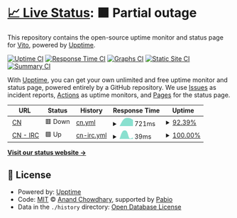# [📈 Live Status](https://CN-Vito.github.io/upptime): <!--live status--> **🟧 Partial outage**

This repository contains the open-source uptime monitor and status page for [Vito](https://CN-Vito.github.io/upptime), powered by [Upptime](https://github.com/upptime/upptime).

[![Uptime CI](https://github.com/CN-Vito/upptime/workflows/Uptime%20CI/badge.svg)](https://github.com/CN-Vito/upptime/actions?query=workflow%3A%22Uptime+CI%22)
[![Response Time CI](https://github.com/CN-Vito/upptime/workflows/Response%20Time%20CI/badge.svg)](https://github.com/CN-Vito/upptime/actions?query=workflow%3A%22Response+Time+CI%22)
[![Graphs CI](https://github.com/CN-Vito/upptime/workflows/Graphs%20CI/badge.svg)](https://github.com/CN-Vito/upptime/actions?query=workflow%3A%22Graphs+CI%22)
[![Static Site CI](https://github.com/CN-Vito/upptime/workflows/Static%20Site%20CI/badge.svg)](https://github.com/CN-Vito/upptime/actions?query=workflow%3A%22Static+Site+CI%22)
[![Summary CI](https://github.com/CN-Vito/upptime/workflows/Summary%20CI/badge.svg)](https://github.com/CN-Vito/upptime/actions?query=workflow%3A%22Summary+CI%22)

With [Upptime](https://upptime.js.org), you can get your own unlimited and free uptime monitor and status page, powered entirely by a GitHub repository. We use [Issues](https://github.com/CN-Vito/upptime/issues) as incident reports, [Actions](https://github.com/CN-Vito/upptime/actions) as uptime monitors, and [Pages](https://CN-Vito.github.io/upptime) for the status page.

<!--start: status pages-->
<!-- This summary is generated by Upptime (https://github.com/upptime/upptime) -->
<!-- Do not edit this manually, your changes will be overwritten -->
<!-- prettier-ignore -->
| URL | Status | History | Response Time | Uptime |
| --- | ------ | ------- | ------------- | ------ |
| <img alt="" src="https://icons.duckduckgo.com/ip3/cosanostra.pw.ico" height="13"> [CN](https://cosanostra.pw) | 🟥 Down | [cn.yml](https://github.com/CN-Vito/upptime/commits/HEAD/history/cn.yml) | <details><summary><img alt="Response time graph" src="./graphs/cn/response-time-week.png" height="20"> 721ms</summary><br><a href="https://CN-Vito.github.io/upptime/history/cn"><img alt="Response time 687" src="https://img.shields.io/endpoint?url=https%3A%2F%2Fraw.githubusercontent.com%2FCN-Vito%2Fupptime%2FHEAD%2Fapi%2Fcn%2Fresponse-time.json"></a><br><a href="https://CN-Vito.github.io/upptime/history/cn"><img alt="24-hour response time 0" src="https://img.shields.io/endpoint?url=https%3A%2F%2Fraw.githubusercontent.com%2FCN-Vito%2Fupptime%2FHEAD%2Fapi%2Fcn%2Fresponse-time-day.json"></a><br><a href="https://CN-Vito.github.io/upptime/history/cn"><img alt="7-day response time 721" src="https://img.shields.io/endpoint?url=https%3A%2F%2Fraw.githubusercontent.com%2FCN-Vito%2Fupptime%2FHEAD%2Fapi%2Fcn%2Fresponse-time-week.json"></a><br><a href="https://CN-Vito.github.io/upptime/history/cn"><img alt="30-day response time 685" src="https://img.shields.io/endpoint?url=https%3A%2F%2Fraw.githubusercontent.com%2FCN-Vito%2Fupptime%2FHEAD%2Fapi%2Fcn%2Fresponse-time-month.json"></a><br><a href="https://CN-Vito.github.io/upptime/history/cn"><img alt="1-year response time 687" src="https://img.shields.io/endpoint?url=https%3A%2F%2Fraw.githubusercontent.com%2FCN-Vito%2Fupptime%2FHEAD%2Fapi%2Fcn%2Fresponse-time-year.json"></a></details> | <details><summary><a href="https://CN-Vito.github.io/upptime/history/cn">92.39%</a></summary><a href="https://CN-Vito.github.io/upptime/history/cn"><img alt="All-time uptime 99.45%" src="https://img.shields.io/endpoint?url=https%3A%2F%2Fraw.githubusercontent.com%2FCN-Vito%2Fupptime%2FHEAD%2Fapi%2Fcn%2Fuptime.json"></a><br><a href="https://CN-Vito.github.io/upptime/history/cn"><img alt="24-hour uptime 46.72%" src="https://img.shields.io/endpoint?url=https%3A%2F%2Fraw.githubusercontent.com%2FCN-Vito%2Fupptime%2FHEAD%2Fapi%2Fcn%2Fuptime-day.json"></a><br><a href="https://CN-Vito.github.io/upptime/history/cn"><img alt="7-day uptime 92.39%" src="https://img.shields.io/endpoint?url=https%3A%2F%2Fraw.githubusercontent.com%2FCN-Vito%2Fupptime%2FHEAD%2Fapi%2Fcn%2Fuptime-week.json"></a><br><a href="https://CN-Vito.github.io/upptime/history/cn"><img alt="30-day uptime 98.25%" src="https://img.shields.io/endpoint?url=https%3A%2F%2Fraw.githubusercontent.com%2FCN-Vito%2Fupptime%2FHEAD%2Fapi%2Fcn%2Fuptime-month.json"></a><br><a href="https://CN-Vito.github.io/upptime/history/cn"><img alt="1-year uptime 99.45%" src="https://img.shields.io/endpoint?url=https%3A%2F%2Fraw.githubusercontent.com%2FCN-Vito%2Fupptime%2FHEAD%2Fapi%2Fcn%2Fuptime-year.json"></a></details>
| <img alt="" src="https://icons.duckduckgo.com/ip3/null.ico" height="13"> [CN - IRC](15.204.175.58) | 🟩 Up | [cn-irc.yml](https://github.com/CN-Vito/upptime/commits/HEAD/history/cn-irc.yml) | <details><summary><img alt="Response time graph" src="./graphs/cn-irc/response-time-week.png" height="20"> 39ms</summary><br><a href="https://CN-Vito.github.io/upptime/history/cn-irc"><img alt="Response time 29" src="https://img.shields.io/endpoint?url=https%3A%2F%2Fraw.githubusercontent.com%2FCN-Vito%2Fupptime%2FHEAD%2Fapi%2Fcn-irc%2Fresponse-time.json"></a><br><a href="https://CN-Vito.github.io/upptime/history/cn-irc"><img alt="24-hour response time 11" src="https://img.shields.io/endpoint?url=https%3A%2F%2Fraw.githubusercontent.com%2FCN-Vito%2Fupptime%2FHEAD%2Fapi%2Fcn-irc%2Fresponse-time-day.json"></a><br><a href="https://CN-Vito.github.io/upptime/history/cn-irc"><img alt="7-day response time 39" src="https://img.shields.io/endpoint?url=https%3A%2F%2Fraw.githubusercontent.com%2FCN-Vito%2Fupptime%2FHEAD%2Fapi%2Fcn-irc%2Fresponse-time-week.json"></a><br><a href="https://CN-Vito.github.io/upptime/history/cn-irc"><img alt="30-day response time 27" src="https://img.shields.io/endpoint?url=https%3A%2F%2Fraw.githubusercontent.com%2FCN-Vito%2Fupptime%2FHEAD%2Fapi%2Fcn-irc%2Fresponse-time-month.json"></a><br><a href="https://CN-Vito.github.io/upptime/history/cn-irc"><img alt="1-year response time 29" src="https://img.shields.io/endpoint?url=https%3A%2F%2Fraw.githubusercontent.com%2FCN-Vito%2Fupptime%2FHEAD%2Fapi%2Fcn-irc%2Fresponse-time-year.json"></a></details> | <details><summary><a href="https://CN-Vito.github.io/upptime/history/cn-irc">100.00%</a></summary><a href="https://CN-Vito.github.io/upptime/history/cn-irc"><img alt="All-time uptime 100.00%" src="https://img.shields.io/endpoint?url=https%3A%2F%2Fraw.githubusercontent.com%2FCN-Vito%2Fupptime%2FHEAD%2Fapi%2Fcn-irc%2Fuptime.json"></a><br><a href="https://CN-Vito.github.io/upptime/history/cn-irc"><img alt="24-hour uptime 100.00%" src="https://img.shields.io/endpoint?url=https%3A%2F%2Fraw.githubusercontent.com%2FCN-Vito%2Fupptime%2FHEAD%2Fapi%2Fcn-irc%2Fuptime-day.json"></a><br><a href="https://CN-Vito.github.io/upptime/history/cn-irc"><img alt="7-day uptime 100.00%" src="https://img.shields.io/endpoint?url=https%3A%2F%2Fraw.githubusercontent.com%2FCN-Vito%2Fupptime%2FHEAD%2Fapi%2Fcn-irc%2Fuptime-week.json"></a><br><a href="https://CN-Vito.github.io/upptime/history/cn-irc"><img alt="30-day uptime 100.00%" src="https://img.shields.io/endpoint?url=https%3A%2F%2Fraw.githubusercontent.com%2FCN-Vito%2Fupptime%2FHEAD%2Fapi%2Fcn-irc%2Fuptime-month.json"></a><br><a href="https://CN-Vito.github.io/upptime/history/cn-irc"><img alt="1-year uptime 100.00%" src="https://img.shields.io/endpoint?url=https%3A%2F%2Fraw.githubusercontent.com%2FCN-Vito%2Fupptime%2FHEAD%2Fapi%2Fcn-irc%2Fuptime-year.json"></a></details>

<!--end: status pages-->

[**Visit our status website →**](https://CN-Vito.github.io/upptime)

## 📄 License

- Powered by: [Upptime](https://github.com/upptime/upptime)
- Code: [MIT](./LICENSE) © [Anand Chowdhary](https://anandchowdhary.com), supported by [Pabio](https://pabio.com)
- Data in the `./history` directory: [Open Database License](https://opendatacommons.org/licenses/odbl/1-0/)
